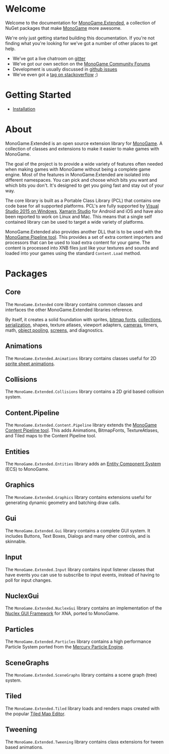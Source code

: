 # Welcome

Welcome to the documentation for [MonoGame.Extended](https://github.com/craftworkgames/MonoGame.Extended), a collection of NuGet packages that make [MonoGame](http://www.monogame.net/) more awesome.

We're only just getting started building this documentation. If you're not finding what you're looking for we've got a number of other places to get help.

 - We've got a live chatroom on [gitter](https://gitter.im/craftworkgames/MonoGame.Extended)
 - We've got our own section on the [MonoGame Community Forums](http://community.monogame.net/c/extended)
 - Development is usually discussed in [github issues](https://github.com/craftworkgames/MonoGame.Extended/issues)
 - We've even got a [tag on stackoverflow](http://gamedev.stackexchange.com/questions/tagged/monogame-extended) ;)


# Getting Started

 - [Installation](installation.md)

# About

MonoGame.Extended is an open source extension library for [MonoGame](http://www.monogame.net/). A collection of classes and extensions to make it easier to make games with MonoGame.

The goal of the project is to provide a wide variety of features often needed when making games with MonoGame without being a complete game engine. Most of the features in MonoGame.Extended are isolated into different namespaces. You can pick and choose which bits you want and which bits you don't. It's designed to get you going fast and stay out of your way.

The core library is built as a Portable Class Library (PCL) that contains one code base for all supported platforms. PCL's are fully supported by [Visual Studio 2015 on Windows](https://msdn.microsoft.com/en-us/library/gg597391(v=vs.110).aspx), [Xamarin Studio](https://developer.xamarin.com/guides/cross-platform/application_fundamentals/pcl/introduction_to_portable_class_libraries/) for Android and iOS and have also been reported to work on Linux and Mac. This means that a single self contained library can be used to target a wide variety of platforms.

MonoGame.Extended also provides another DLL that is to be used with the [MonoGame Pipeline tool](http://www.monogame.net/documentation/?page=Pipeline). This provides a set of extra content importers and processors that can be used to load extra content for your game. The content is processed into XNB files just like your textures and sounds and loaded into your games using the standard `Content.Load` method.


# Packages

## Core
The `MonoGame.Extended` core library contains common classes and interfaces the other MonoGame.Extended libraries reference.

By itself, it creates a solid foundation with sprites, [bitmap fonts](MonoGame.Extended/BitmapFonts.md), [collections](MonoGame.Extended/Collections.md), [serialization](MonoGame.Extended/Serialization.md), shapes, texture atlases, viewport adapters, [cameras](MonoGame.Extended/Camera2D.md), timers, math, [object pooling](MonoGame.Extended/Object-Pooling.md), [screens](MonoGame.Extended/Screens.md), and diagnostics.

## Animations
The `MonoGame.Extended.Animations` library contains classes useful for 2D [sprite sheet animations](MonoGame.Extended.Animation/Animated-Sprites.md).

## Collisions
The `MonoGame.Extended.Collisions` library contains a 2D grid based collision system.

## Content.Pipeline
The `MonoGame.Extended.Content.Pipeline` library extends the [MonoGame Content Pipeline tool](http://www.monogame.net/documentation/?page=Pipeline). This adds Animations, BitmapFonts, TextureAtlases, and Tiled maps to the Content Pipeline tool.

## Entities
The `MonoGame.Extended.Entities` library adds an [Entity Component System](https://en.wikipedia.org/wiki/Entity%E2%80%93component%E2%80%93system) (ECS) to MonoGame.

## Graphics
The `MonoGame.Extended.Graphics` library contains extensions useful for generating dynamic geometry and batching draw calls.

## Gui
The `MonoGame.Extended.Gui` library contains a complete GUI system.  It includes Buttons, Text Boxes, Dialogs and many other controls, and is skinnable.

## Input
The `MonoGame.Extended.Input` library contains input listener classes that have events you can use to subscribe to input events, instead of having to poll for input changes.

## NuclexGui
The `MonoGame.Extended.NuclexGui` library contains an implementation of the [Nuclex GUI Framework](https://nuclexframework.codeplex.com/wikipage?title=Nuclex.UserInterface) for XNA, ported to MonoGame.

## Particles
The `MonoGame.Extended.Particles` library contains a high performance Particle System ported from the [Mercury Particle Engine](matthew-davey.github.io/mercury-particle-engine/).

## SceneGraphs
The `MonoGame.Extended.SceneGraphs` library contains a scene graph (tree) system.


## Tiled
The `MonoGame.Extended.Tiled` library loads and renders maps created with the popular [Tiled Map Editor](http://www.mapeditor.org/).

## Tweening
The `MonoGame.Extended.Tweening` library contains class extensions for tween based animations.


